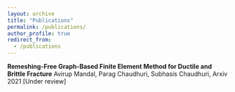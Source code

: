```yaml
---
layout: archive
title: "Publications"
permalink: /publications/
author_profile: true
redirect_from:
  - /publications
---
```


**Remeshing-Free Graph-Based Finite Element Method for Ductile and Brittle Fracture**
Avirup Mandal, Parag Chaudhuri, Subhasis Chaudhuri, Arxiv 2021 [Under review]